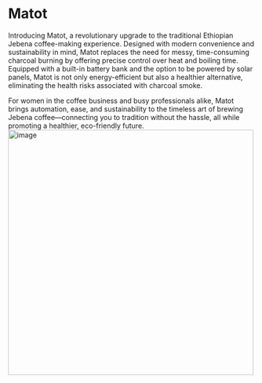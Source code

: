 # Matot
Introducing Matot, a revolutionary upgrade to the traditional Ethiopian Jebena coffee-making experience. Designed with modern convenience and sustainability in mind, Matot replaces the need for messy, time-consuming charcoal burning by offering precise control over heat and boiling time. Equipped with a built-in battery bank and the option to be powered by solar panels, Matot is not only energy-efficient but also a healthier alternative, eliminating the health risks associated with charcoal smoke.

For women in the coffee business and busy professionals alike, Matot brings automation, ease, and sustainability to the timeless art of brewing Jebena coffee—connecting you to tradition without the hassle, all while promoting a healthier, eco-friendly future.
<img width="500" alt="image" src="https://github.com/user-attachments/assets/13d4fa8b-9958-4f6a-bbfe-e0587d4b1f29">
